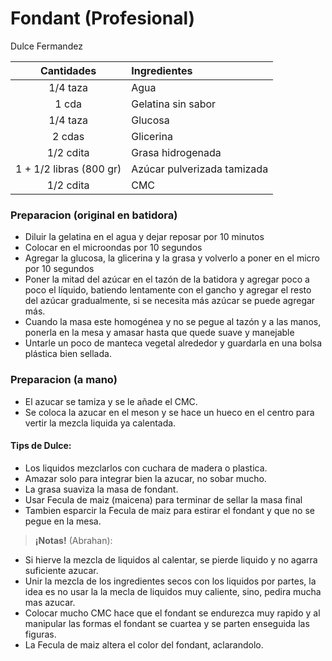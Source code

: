 # Fondant (Profesional)
Dulce Fermandez

|Cantidades|Ingredientes|
|:-:|:-|
|1/4 taza|Agua|
|1 cda|Gelatina sin sabor|
|1/4 taza|Glucosa|
|2 cdas|Glicerina|
|1/2 cdita|Grasa hidrogenada|
|1 + 1/2 libras (800 gr)|Azúcar pulverizada tamizada|
|1/2 cdita|CMC|

### Preparacion (original en batidora)
- Diluir la gelatina en el agua y dejar reposar por 10 minutos
- Colocar en el microondas por 10 segundos
- Agregar la glucosa, la glicerina y la grasa y volverlo a poner en el micro por 10 segundos
- Poner la mitad del azúcar en el tazón de la batidora y agregar poco a poco el líquido, batiendo lentamente con el gancho y agregar el resto del azúcar gradualmente, si se necesita más azúcar se puede agregar más.
- Cuando la masa este homogénea y no se pegue al tazón y a las manos, ponerla en la mesa y amasar hasta que quede suave y manejable
- Untarle un poco de manteca vegetal alrededor y guardarla en una bolsa plástica bien sellada.

### Preparacion (a mano)
- El azucar se tamiza y se le añade el CMC.
- Se coloca la azucar en el meson y se hace un hueco en el centro para vertir la mezcla liquida ya calentada.

#### Tips de Dulce:
- Los liquidos mezclarlos con cuchara de madera o plastica.
- Amazar solo para integrar bien la azucar, no sobar mucho.
- La grasa suaviza la masa de fondant.
- Usar Fecula de maiz (maicena) para terminar de sellar la masa final
- Tambien esparcir la Fecula de maiz para estirar el fondant y que no se pegue en la mesa.  

> **¡Notas!** (Abrahan):
- Si hierve la mezcla de liquidos al calentar, se pierde liquido y no agarra suficiente azucar.
- Unir la mezcla de los ingredientes secos con los liquidos por partes, la idea es no usar la la mecla de liquidos muy caliente, sino, pedira mucha mas azucar.
- Colocar mucho CMC hace que el fondant se endurezca muy rapido y al manipular las formas el fondant se cuartea y se parten enseguida las figuras.
- La Fecula de maiz altera el color del fondant, aclarandolo.
